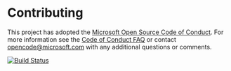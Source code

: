 # Contributing

This project has adopted the [Microsoft Open Source Code of Conduct](https://opensource.microsoft.com/codeofconduct/). For more information see the [Code of Conduct FAQ](https://opensource.microsoft.com/codeofconduct/faq/) or contact [opencode@microsoft.com](mailto:opencode@microsoft.com) with any additional questions or comments.

[![Build Status](https://dev.azure.com/sarveshj/Parts%20Unlimited%20E2E%20-%20GitHub%20Integration/_apis/build/status/sarvesh-packt.PartsUnlimitedE2E?branchName=refs%2Fpull%2F1%2Fmerge)](https://dev.azure.com/sarveshj/Parts%20Unlimited%20E2E%20-%20GitHub%20Integration/_build/latest?definitionId=7&branchName=refs%2Fpull%2F1%2Fmerge)
